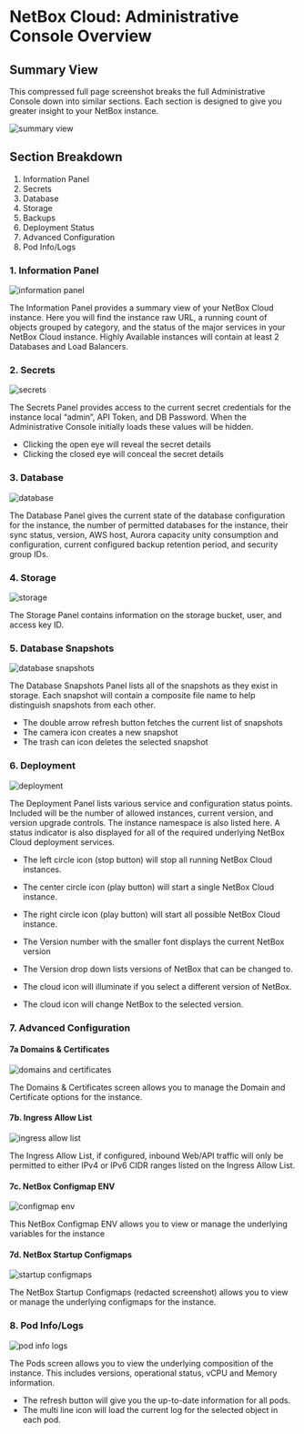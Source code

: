 # NetBox Cloud: Administrative Console Overview

## Summary View
This compressed full page screenshot breaks the full Administrative Console down into similar sections.  Each section is designed to give you greater insight to your NetBox instance.

![summary view](../images/console/console_summary_view.png)

## Section Breakdown

1. Information Panel
2. Secrets
3. Database
4. Storage
5. Backups
6. Deployment Status
7. Advanced Configuration
8. Pod Info/Logs

### 1. Information Panel

![information panel](../images/console/info_panel.png)

The Information Panel provides a summary view of your NetBox Cloud instance.  Here you will find the instance raw URL, a running count of objects grouped by category, and the status of the major services in your NetBox Cloud instance.  Highly Available instances will contain at least 2 Databases and Load Balancers.

### 2. Secrets

![secrets](../images/console/secrets.png)

The Secrets Panel provides access to the current secret credentials for the instance local “admin”, API Token, and DB Password.  When the Administrative Console initially loads these values will be hidden.  

- Clicking the open eye will reveal the secret details
- Clicking the closed eye will conceal the secret details

### 3. Database

![database](../images/console/database.png)

The Database Panel gives the current state of the database configuration for the instance, the number of permitted databases for the instance, their sync status, version, AWS host, Aurora capacity unity consumption and configuration, current configured backup retention period, and security group IDs.

### 4. Storage

![storage](../images/console/storage.png)

The Storage Panel contains information on the storage bucket, user, and access key ID.  

### 5. Database Snapshots

![database snapshots](../images/console/database_snapshots.png)

The Database Snapshots Panel lists all of the snapshots as they exist in storage.  Each snapshot will contain a composite file name to help distinguish snapshots from each other.

- The double arrow refresh button fetches the current list of snapshots
- The camera icon creates a new snapshot
- The trash can icon deletes the selected snapshot

### 6. Deployment 

![deployment](../images/console/deployment.png)

The Deployment Panel lists various service and configuration status points.  Included will be the number of allowed instances, current version, and version upgrade controls.  The instance namespace is also listed here.  A status indicator is also displayed for all of the required underlying NetBox Cloud deployment services.

- The left circle icon (stop button) will stop all running NetBox Cloud instances.
- The center circle icon (play button) will start a single NetBox Cloud instance.
- The right circle icon (play button) will start all possible NetBox Cloud instance.

- The Version number with the smaller font displays the current NetBox version
- The Version drop down lists versions of NetBox that can be changed to.
- The cloud icon will illuminate if you select a different version of NetBox.
- The cloud icon will change NetBox to the selected version.

### 7. Advanced Configuration

#### 7a Domains & Certificates

![domains and certificates](../images/console/domains_and_certs.png)

The Domains & Certificates screen allows you to manage the Domain and Certificate options for the instance.

#### 7b. Ingress Allow List

![ingress allow list](../images/console/ingress_allow_list.png)

The Ingress Allow List, if configured, inbound Web/API traffic will only be permitted to either IPv4 or IPv6 CIDR ranges listed on the Ingress Allow List. 

#### 7c. NetBox Configmap ENV

![configmap env](../images/console/configmap_env_full.png)

This NetBox Configmap ENV allows you to view or manage the underlying variables for the instance

#### 7d. NetBox Startup Configmaps

![startup configmaps](../images/console/startup_configmaps.png)

The NetBox Startup Configmaps (redacted screenshot) allows you to view or manage the underlying configmaps for the instance.

### 8. Pod Info/Logs

![pod info logs](../images/console/pods.png)

The Pods screen allows you to view the underlying composition of the instance.  This includes versions, operational status, vCPU and Memory information.

- The refresh button will give you the up-to-date information for all pods.
- The multi line icon will load the current log for the selected object in each pod.

